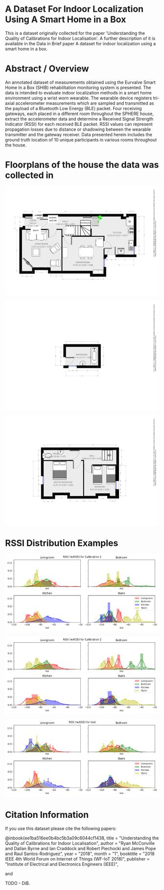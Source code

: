 # A Dataset For Indoor Localization Using A Smart Home in a Box
This is a dataset originally collected for the paper 'Understanding the Quality of Calibrations for Indoor Localisation'.
A further description of it is available in the Data in Brief paper A dataset for indoor localization using a smart home in a box. 

# Abstract / Overview
An annotated dataset of measurements obtained using the Eurvalve Smart Home In a Box (SHIB) rehabilitation monitoring system is presented. The data is intended to evaluate indoor localization methods in a smart home environment using a wrist worn wearable. The wearable device registers tri-axial accelerometer measurements which are sampled and transmitted as the payload of a Bluetooth Low Energy (BLE) packet. Four receiving gateways, each placed in a different room throughout the SPHERE house, extract the accelerometer data and determine a Received Signal Strength Indicator (RSSI) for each received BLE packet. RSSI values can represent propagation losses due to distance or shadowing between the wearable transmitter and the gateway receiver. Data presented herein includes the ground truth location of 10 unique participants in various rooms throughout the house. 

# Floorplans of the house the data was collected in

![Ground Floor](floor-plans/gfloor.png "Ground Floor")

![1st Floor](floor-plans/1stfloor.png "1st Floor")

![2nd Floor](floor-plans/2ndfloor.png "2nd Floor")

# RSSI Distribution Examples
![Calibration 1](charts/calibration1rssi.png "Calibration 1")

![Calibration 2](charts/calibration2rssi.png "Calibration 2")

![Test Calibration](charts/testrssi.png "Test Calibration")

# Citation Information
If you use this dataset please cite the following papers:

  @inbook{ee1ba516ee0b4bc5b3a09c6044cf1438,
  title = "Understanding the Quality of Calibrations for Indoor Localisation",
  author = "Ryan McConville and Dallan Byrne and Ian Craddock and Robert Piechocki and James Pope and Raul Santos-Rodriguez",
  year = "2018",
  month = "1",
  booktitle = "2018 IEEE 4th World Forum on Internet of Things (WF-IoT 2018)",
  publisher = "Institute of Electrical and Electronics Engineers (IEEE)",

and

TODO - DiB.

